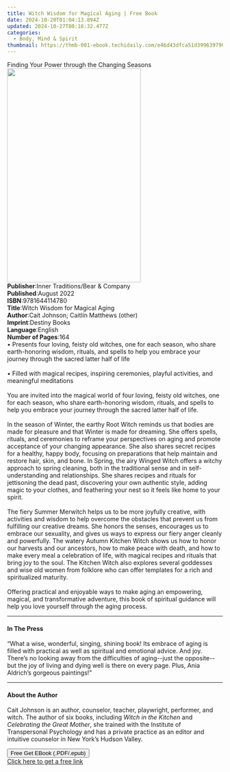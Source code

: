 ```yaml
---
title: Witch Wisdom for Magical Aging | Free Book
date: 2024-10-20T01:04:13.894Z
updated: 2024-10-27T00:18:32.477Z
categories:
  - Body, Mind & Spirit
thumbnail: https://thmb-001-ebook.techidaily.com/e46d43dfca51d399639790303f51fab63c83f79dbe0d78ec1932e87a7cfb92b4.jpg
---
```

<main id="book-container">
  <div class="flex flex-col">
    <div class="book-brief flex-1 py-6 px-4 sm:p-6 md:py-10 md:px-8">
      <!-- brief-->
      <div class="book-brief-main">
        Finding Your Power through the Changing Seasons
      </div>
    </div>
    <div
      class="book-meta-info flex-1 grid gap-4 col-start-1 col-end-3 row-start-1 sm:mb-6 sm:grid-cols-4 lg:gap-6 lg:col-start-2 lg:row-end-6 lg:row-span-6 lg:mb-0"
    >
      <div
        class="book-meta-info-left place-content-center mt-4 p-4 text-sm leading-6 col-start-2 col-span-2 dark:text-slate-400"
      >
        <img
          class="w-full h-500 object-cover rounded-lg sm:h-255 sm:col-span-2 lg:col-span-full"
          src="https://img-001-ebook.techidaily.com/00978ea3d84ddec1d088e64edc310e862e62cd41b40e2b81029301701cdc65b5.jpg"
          alt=""
          width="312"
          height="500"
        />
      </div>
      <div
        class="book-meta-info-right mt-2 col-start-1 row-start-2 col-span-3 self-center"
      >
        <!-- meta data  -->
        <div class="flex flex-col px-4 md:px-8">
          <div class="flex-1">
            <strong>Publisher</strong>:<span class="px-2"
              >Inner Traditions/Bear &amp; Company</span
            >
          </div>
          <div class="flex-1">
            <strong>Published</strong>:<span class="px-2">August 2022</span>
          </div>
          <div class="flex-1">
            <strong>ISBN</strong>:<span class="px-2">9781644114780</span>
          </div>
          <div class="flex-1">
            <strong>Title</strong>:<span class="px-2"
              >Witch Wisdom for Magical Aging</span
            >
          </div>
          <div class="flex-1">
            <strong>Author</strong>:<span class="px-2"
              >Cait Johnson; Caitlín Matthews (other)</span
            >
          </div>
          <div class="flex-1">
            <strong>Imprint</strong>:<span class="px-2">Destiny Books</span>
          </div>
          <div class="flex-1">
            <strong>Language</strong>:<span class="px-2">English</span>
          </div>
          <div class="flex-1">
            <strong>Number of Pages</strong>:<span class="px-2">164</span>
          </div>
        </div>
      </div>
    </div>
    <div class="book-description flex-1 py-6 px-4 sm:p-6 md:py-10 md:px-8">
      <div class="book-description-main">
        <div accordion-content="" id="description">
          • Presents four loving, feisty old witches, one for each season, who
          share earth-honoring wisdom, rituals, and spells to help you embrace
          your journey through the sacred latter half of life <br /><br />•
          Filled with magical recipes, inspiring ceremonies, playful activities,
          and meaningful meditations <br /><br />You are invited into the
          magical world of four loving, feisty old witches, one for each season,
          who share earth-honoring wisdom, rituals, and spells to help you
          embrace your journey through the sacred latter half of life.<br /><br />In
          the season of Winter, the earthy Root Witch reminds us that bodies are
          made for pleasure and that Winter is made for dreaming. She offers
          spells, rituals, and ceremonies to reframe your perspectives on aging
          and promote acceptance of your changing appearance. She also shares
          secret recipes for a healthy, happy body, focusing on preparations
          that help maintain and restore hair, skin, and bone. In Spring, the
          airy Winged Witch offers a witchy approach to spring cleaning, both in
          the traditional sense and in self-understanding and relationships. She
          shares recipes and rituals for jettisoning the dead past, discovering
          your own authentic style, adding magic to your clothes, and feathering
          your nest so it feels like home to your spirit. <br /><br />The fiery
          Summer Merwitch helps us to be more joyfully creative, with activities
          and wisdom to help overcome the obstacles that prevent us from
          fulfilling our creative dreams. She honors the senses, encourages us
          to embrace our sexuality, and gives us ways to express our fiery anger
          cleanly and powerfully. The watery Autumn Kitchen Witch shows us how
          to honor our harvests and our ancestors, how to make peace with death,
          and how to make every meal a celebration of life, with magical recipes
          and rituals that bring joy to the soul. The Kitchen Witch also
          explores several goddesses and wise old women from folklore who can
          offer templates for a rich and spiritualized maturity.
          <br /><br />Offering practical and enjoyable ways to make aging an
          empowering, magical, and transformative adventure, this book of
          spiritual guidance will help you love yourself through the aging
          process.
        </div>
        <div class="accordion-fader"></div>
      </div>
    </div>
    <div class="book-excerpts flex-1 py-6 px-4 sm:p-6 md:py-10 md:px-8">
      <!-- excerpts-->
      <div class="book-excerpts-main">
        <hr />
        <h4 class="placeholder placeholder-heading">
          <span>In The Press</span>
        </h4>
        <p>
          “What a wise, wonderful, singing, shining book! Its embrace of aging
          is filled with practical as well as spiritual and emotional advice.
          And joy. There’s no looking away from the difficulties of aging--just
          the opposite--but the joy of living and dying well is there on every
          page. Plus, Ania Aldrich’s gorgeous paintings!”
        </p>
      </div>
    </div>
    <div class="book-about-author flex-1 py-6 px-4 sm:p-6 md:py-10 md:px-8">
      <!-- about author-->
      <div class="book-main-author-main">
        <hr />
        <h4 class="placeholder placeholder-heading">
          <span>About the Author</span>
        </h4>
        <p>
          Cait Johnson is an author, counselor, teacher, playwright, performer,
          and witch. The author of six books, including
          <i>Witch in the Kitchen </i>and <i>Celebrating the Great Mother</i>,
          she trained with the Institute of Transpersonal Psychology and has a
          private practice as an editor and intuitive counselor in New York’s
          Hudson Valley.
        </p>
      </div>
    </div>
    <div class="book-free-get flex-1 py-6 px-4 sm:p-6 md:py-10 md:px-8">
      <button
        id="btn-free-get"
        class="bg-blue-500 hover:bg-blue-700 text-white font-bold py-2 px-4 rounded"
      >
        Free Get EBook (.PDF/.epub)
      </button>
      <div id="countdown-display" class="px-2 text-lg mt-2"></div>
      <a
        id="free-link"
        class="hidden bg-blue-500 hover:bg-blue-700 text-white font-bold py-2 px-4 rounded"
        href="https://www.ebooks.com/en-us/book/210410933/witch-wisdom-for-magical-aging/cait-johnson/"
        target="_blank"
        >Click here to get a free link</a
      >
    </div>
    <script>
      let countdownTime = 0;
      let countdownInterval = null;
      document
        .getElementById('btn-free-get')
        .addEventListener('click', startCountdown);
      function startCountdown() {
        countdownTime = new Date().getTime() + 60000 * 3;
        countdownInterval = setInterval(updateCountdown, 1000);
        document.getElementById('btn-free-get').disabled = true;
        document
          .getElementById('btn-free-get')
          .classList.add('bg-gray-500', 'cursor-not-allowed');
      }
      function updateCountdown() {
        let currentTime = new Date().getTime();
        let timeLeft = countdownTime - currentTime;
        let secondsLeft = Math.floor(timeLeft / 1000);
        document.getElementById('countdown-display').innerHTML =
          `Remaining time: ${secondsLeft} seconds.`;
        if (secondsLeft <= 0) {
          clearInterval(countdownInterval);
          document.getElementById('btn-free-get').classList.add('hidden');
          document.getElementById('free-link').classList.remove('hidden');
          document.getElementById('countdown-display').innerHTML = '';
        }
      }
    </script>
  </div>
</main>

<ins class="adsbygoogle"
      style="display:block"
      data-ad-client="ca-pub-7571918770474297"
      data-ad-slot="8358498916"
      data-ad-format="auto"
      data-full-width-responsive="true"></ins>
    